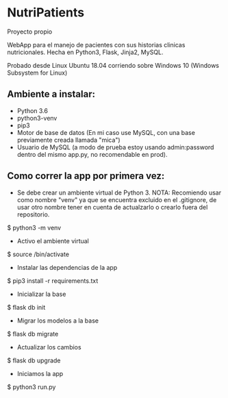 # NutriPatients
Proyecto propio

WebApp para el manejo de pacientes con sus historias clinicas nutricionales. Hecha en Python3, Flask, Jinja2, MySQL.

Probado desde Linux Ubuntu 18.04 corriendo sobre Windows 10 (Windows Subsystem for Linux)

## Ambiente a instalar:
-   Python 3.6
-   python3-venv
-   pip3
-   Motor de base de datos (En mi caso use MySQL, con una base previamente creada llamada "mica")
-   Usuario de MySQL (a modo de prueba estoy usando admin:password dentro del mismo app.py, no recomendable en prod).

## Como correr la app por primera vez:
-   Se debe crear un ambiente virtual de Python 3. NOTA: Recomiendo usar como nombre "venv" ya que se encuentra excluido en el .gitignore, de usar otro nombre tener en cuenta de actualzarlo o crearlo fuera del repositorio.

$ python3 -m venv <nombre-del-venv>

-   Activo el ambiente virtual

$ source <nombre-del-venv>/bin/activate

-   Instalar las dependencias de la app

$ pip3 install -r requirements.txt

-   Inicializar la base

$ flask db init

-   Migrar los modelos a la base

$ flask db migrate

- Actualizar los cambios

$ flask db upgrade

- Iniciamos la app

$ python3 run.py

